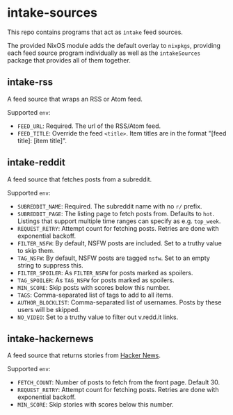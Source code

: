 # intake-sources

This repo contains programs that act as `intake` feed sources.

The provided NixOS module adds the default overlay to `nixpkgs`, providing each feed source program individually as well as the `intakeSources` package that provides all of them together.

## intake-rss

A feed source that wraps an RSS or Atom feed.

Supported `env`:

- `FEED_URL`: Required. The url of the RSS/Atom feed.
- `FEED_TITLE`: Override the feed `<title>`. Item titles are in the format "[feed title]: [item title]".

## intake-reddit

A feed source that fetches posts from a subreddit.

Supported `env`:

- `SUBREDDIT_NAME`: Required. The subreddit name with no `r/` prefix.
- `SUBREDDIT_PAGE`: The listing page to fetch posts from. Defaults to `hot`. Listings that support multiple time ranges can specify as e.g. `top_week`.
- `REQUEST_RETRY`: Attempt count for fetching posts. Retries are done with exponential backoff.
- `FILTER_NSFW`: By default, NSFW posts are included. Set to a truthy value to skip them.
- `TAG_NSFW`: By default, NSFW posts are tagged `nsfw`. Set to an empty string to suppress this.
- `FILTER_SPOILER`: As `FILTER_NSFW` for posts marked as spoilers.
- `TAG_SPOILER`: As `TAG_NSFW` for posts marked as spoilers.
- `MIN_SCORE`: Skip posts with scores below this number.
- `TAGS`: Comma-separated list of tags to add to all items.
- `AUTHOR_BLOCKLIST`: Comma-separated list of usernames. Posts by these users will be skipped.
- `NO_VIDEO`: Set to a truthy value to filter out v.redd.it links.

## intake-hackernews

A feed source that returns stories from [Hacker News](https://news.ycombinator.com/).

Supported `env`:
- `FETCH_COUNT`: Number of posts to fetch from the front page. Default 30.
- `REQUEST_RETRY`: Attempt count for fetching posts. Retries are done with exponential backoff.
- `MIN_SCORE`: Skip stories with scores below this number.
